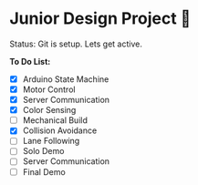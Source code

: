 # Junior Design Project 🥶

Status: Git is setup. Lets get active.

**To Do List:**
- [x] Arduino State Machine
- [x] Motor Control
- [x] Server Communication
- [x] Color Sensing
- [ ] Mechanical Build
- [X] Collision Avoidance
- [ ] Lane Following
- [ ] Solo Demo
- [ ] Server Communication
- [ ] Final Demo
